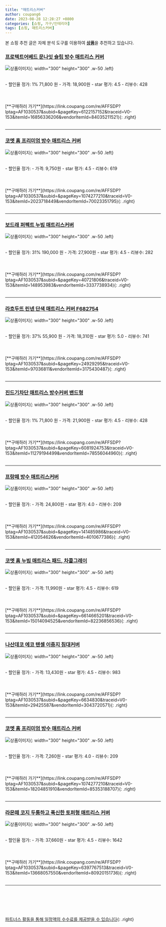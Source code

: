 ```yaml
---
title: "매트리스커버"
author: coupang6
date: 2023-08-28 12:28:27 +0800
categories: [쇼핑, 가구/인테리어]
tags: [쇼핑, 매트리스커버]
---
```


본 쇼핑 추천 글은 자체 분석 도구를 이용하여 [**상품**](https://link.coupang.com/a/bao1ui)을 추천하고 있습니다.

### [프로텍트어베드 문나잇 슬립 방수 매트리스 커버](https://link.coupang.com/re/AFFSDP?lptag=AF1030537&subid=&pageKey=6122157152&traceid=V0-153&itemId=16856336206&vendorItemId=84035211521)

![상품이미지](https://thumbnail8.coupangcdn.com/thumbnails/remote/230x230ex/image/retail/images/281656418429652-db6af239-b960-458a-a788-99d9af1c25e4.jpg){: width="300" height="300" .w-50 .left}


<br>
- 할인율 정가: 1%  71,800   원
- 가격: 18,900원
- star 평가: 4.5
- 리뷰수: 428
<br>
<br>
<br>
<br>
[**구매하러 가기**](https://link.coupang.com/re/AFFSDP?lptag=AF1030537&subid=&pageKey=6122157152&traceid=V0-153&itemId=16856336206&vendorItemId=84035211521){: .right}
<br>
<br>

---

### [코멧 홈 프리미엄 방수 매트리스 커버](https://link.coupang.com/re/AFFSDP?lptag=AF1030537&subid=&pageKey=1074277210&traceid=V0-153&itemId=2023718449&vendorItemId=70023351795)

![상품이미지](https://thumbnail9.coupangcdn.com/thumbnails/remote/230x230ex/image/retail/images/681471480754163-47bfbfd0-2064-4dc8-b2a8-fe6052d891c8.jpg){: width="300" height="300" .w-50 .left}


<br>
- 할인율 정가: 
- 가격: 9,750원
- star 평가: 4.5
- 리뷰수: 619
<br>
<br>
<br>
<br>
[**구매하러 가기**](https://link.coupang.com/re/AFFSDP?lptag=AF1030537&subid=&pageKey=1074277210&traceid=V0-153&itemId=2023718449&vendorItemId=70023351795){: .right}
<br>
<br>

---

### [보드래 퍼펙트 누빔 매트리스커버](https://link.coupang.com/re/AFFSDP?lptag=AF1030537&subid=&pageKey=40721806&traceid=V0-153&itemId=148953983&vendorItemId=3337738934)

![상품이미지](https://thumbnail8.coupangcdn.com/thumbnails/remote/230x230ex/image/retail/images/376388842722582-31eafa85-aea8-4149-aa5b-3e4643ff1c66.jpg){: width="300" height="300" .w-50 .left}


<br>
- 할인율 정가: 31%  190,000   원
- 가격: 27,900원
- star 평가: 4.5
- 리뷰수: 282
<br>
<br>
<br>
<br>
[**구매하러 가기**](https://link.coupang.com/re/AFFSDP?lptag=AF1030537&subid=&pageKey=40721806&traceid=V0-153&itemId=148953983&vendorItemId=3337738934){: .right}
<br>
<br>

---

### [라흐두뜨 린넨 단색 매트리스 커버 F682754](https://link.coupang.com/re/AFFSDP?lptag=AF1030537&subid=&pageKey=24929295&traceid=V0-153&itemId=97036811&vendorItemId=3175430487)

![상품이미지](https://thumbnail6.coupangcdn.com/thumbnails/remote/230x230ex/image/retail/images/2017/06/23/10/7/3dda164c-e02c-4101-b459-88d61d9673d8.jpg){: width="300" height="300" .w-50 .left}


<br>
- 할인율 정가: 37%  55,900   원
- 가격: 18,310원
- star 평가: 5.0
- 리뷰수: 741
<br>
<br>
<br>
<br>
[**구매하러 가기**](https://link.coupang.com/re/AFFSDP?lptag=AF1030537&subid=&pageKey=24929295&traceid=V0-153&itemId=97036811&vendorItemId=3175430487){: .right}
<br>
<br>

---

### [진드기차단 매트리스 방수커버 밴드형](https://link.coupang.com/re/AFFSDP?lptag=AF1030537&subid=&pageKey=6081924753&traceid=V0-153&itemId=11279194499&vendorItemId=78556044960)

![상품이미지](https://thumbnail10.coupangcdn.com/thumbnails/remote/230x230ex/image/vendor_inventory/da77/db60632ba0fefe22b754de5b47cd11e70890133e960de5207bddb0cfe841.jpg){: width="300" height="300" .w-50 .left}


<br>
- 할인율 정가: 1%  71,800   원
- 가격: 21,900원
- star 평가: 4.5
- 리뷰수: 428
<br>
<br>
<br>
<br>
[**구매하러 가기**](https://link.coupang.com/re/AFFSDP?lptag=AF1030537&subid=&pageKey=6081924753&traceid=V0-153&itemId=11279194499&vendorItemId=78556044960){: .right}
<br>
<br>

---

### [프랑떼 방수 매트리스커버](https://link.coupang.com/re/AFFSDP?lptag=AF1030537&subid=&pageKey=141485986&traceid=V0-153&itemId=412054626&vendorItemId=4010677386)

![상품이미지](https://thumbnail9.coupangcdn.com/thumbnails/remote/230x230ex/image/retail/images/4470297083464617-8f4ae16d-be40-45c4-9cb5-3903ea222187.jpg){: width="300" height="300" .w-50 .left}


<br>
- 할인율 정가: 
- 가격: 24,800원
- star 평가: 4.0
- 리뷰수: 209
<br>
<br>
<br>
<br>
[**구매하러 가기**](https://link.coupang.com/re/AFFSDP?lptag=AF1030537&subid=&pageKey=141485986&traceid=V0-153&itemId=412054626&vendorItemId=4010677386){: .right}
<br>
<br>

---

### [코멧 홈 누빔 매트리스 패드, 차콜그레이](https://link.coupang.com/re/AFFSDP?lptag=AF1030537&subid=&pageKey=6614665201&traceid=V0-153&itemId=15014094525&vendorItemId=82236856536)

![상품이미지](https://thumbnail7.coupangcdn.com/thumbnails/remote/230x230ex/image/retail/images/2959969327808071-dacc84db-9caa-4c75-a5ed-492aa31179bb.jpg){: width="300" height="300" .w-50 .left}


<br>
- 할인율 정가: 
- 가격: 11,990원
- star 평가: 4.5
- 리뷰수: 619
<br>
<br>
<br>
<br>
[**구매하러 가기**](https://link.coupang.com/re/AFFSDP?lptag=AF1030537&subid=&pageKey=6614665201&traceid=V0-153&itemId=15014094525&vendorItemId=82236856536){: .right}
<br>
<br>

---

### [나산데코 에코 텐셀 이중지 침대커버](https://link.coupang.com/re/AFFSDP?lptag=AF1030537&subid=&pageKey=6634830&traceid=V0-153&itemId=29425587&vendorItemId=3043720571)

![상품이미지](https://thumbnail6.coupangcdn.com/thumbnails/remote/230x230ex/image/product/image/vendoritem/2019/07/22/3043720571/311c4038-01b4-48e2-91d9-400fc61b98a3.jpg){: width="300" height="300" .w-50 .left}


<br>
- 할인율 정가: 
- 가격: 13,430원
- star 평가: 4.5
- 리뷰수: 983
<br>
<br>
<br>
<br>
[**구매하러 가기**](https://link.coupang.com/re/AFFSDP?lptag=AF1030537&subid=&pageKey=6634830&traceid=V0-153&itemId=29425587&vendorItemId=3043720571){: .right}
<br>
<br>

---

### [코멧 홈 프리미엄 방수 매트리스 커버](https://link.coupang.com/re/AFFSDP?lptag=AF1030537&subid=&pageKey=1074277210&traceid=V0-153&itemId=18204851910&vendorItemId=85353188707)

![상품이미지](https://thumbnail10.coupangcdn.com/thumbnails/remote/230x230ex/image/retail/images/4538533052254496-5bd05dae-072e-42cb-8a71-5e27cda43cb7.jpg){: width="300" height="300" .w-50 .left}


<br>
- 할인율 정가: 
- 가격: 7,260원
- star 평가: 4.0
- 리뷰수: 209
<br>
<br>
<br>
<br>
[**구매하러 가기**](https://link.coupang.com/re/AFFSDP?lptag=AF1030537&subid=&pageKey=1074277210&traceid=V0-153&itemId=18204851910&vendorItemId=85353188707){: .right}
<br>
<br>

---

### [라몬떼 코지 두툼하고 푹신한 토퍼형 매트리스 커버](https://link.coupang.com/re/AFFSDP?lptag=AF1030537&subid=&pageKey=6397767513&traceid=V0-153&itemId=13668057550&vendorItemId=80920151736)

![상품이미지](https://thumbnail10.coupangcdn.com/thumbnails/remote/230x230ex/image/retail/images/6857182095385929-dd774d31-e640-4ef5-a817-c8af13c66a62.jpg){: width="300" height="300" .w-50 .left}


<br>
- 할인율 정가: 
- 가격: 37,660원
- star 평가: 4.5
- 리뷰수: 1642
<br>
<br>
<br>
<br>
[**구매하러 가기**](https://link.coupang.com/re/AFFSDP?lptag=AF1030537&subid=&pageKey=6397767513&traceid=V0-153&itemId=13668057550&vendorItemId=80920151736){: .right}
<br>
<br>

---
<br><br><br><br><br> [파트너스 활동을 통해 일정액의 수수료를 제공받을 수 있습니다](https://link.coupang.com/a/bao1ui){: .right}
